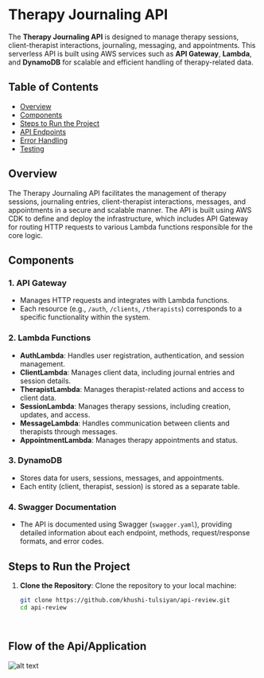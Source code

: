 # Therapy Journaling API

The **Therapy Journaling API** is designed to manage therapy sessions, client-therapist interactions, journaling, messaging, and appointments. This serverless API is built using AWS services such as **API Gateway**, **Lambda**, and **DynamoDB** for scalable and efficient handling of therapy-related data.

## Table of Contents

- [Overview](#overview)
- [Components](#components)
- [Steps to Run the Project](#steps-to-run-the-project)
- [API Endpoints](#api-endpoints)
- [Error Handling](#error-handling)
- [Testing](#testing)

## Overview

The Therapy Journaling API facilitates the management of therapy sessions, journaling entries, client-therapist interactions, messages, and appointments in a secure and scalable manner. The API is built using AWS CDK to define and deploy the infrastructure, which includes API Gateway for routing HTTP requests to various Lambda functions responsible for the core logic.

## Components

### 1. **API Gateway**
   - Manages HTTP requests and integrates with Lambda functions.
   - Each resource (e.g., `/auth`, `/clients`, `/therapists`) corresponds to a specific functionality within the system.

### 2. **Lambda Functions**
   - **AuthLambda**: Handles user registration, authentication, and session management.
   - **ClientLambda**: Manages client data, including journal entries and session details.
   - **TherapistLambda**: Manages therapist-related actions and access to client data.
   - **SessionLambda**: Manages therapy sessions, including creation, updates, and access.
   - **MessageLambda**: Handles communication between clients and therapists through messages.
   - **AppointmentLambda**: Manages therapy appointments and status.

### 3. **DynamoDB**
   - Stores data for users, sessions, messages, and appointments.
   - Each entity (client, therapist, session) is stored as a separate table.

### 4. **Swagger Documentation**
   - The API is documented using Swagger (`swagger.yaml`), providing detailed information about each endpoint, methods, request/response formats, and error codes.

## Steps to Run the Project

1. **Clone the Repository**:
   Clone the repository to your local machine:
   ```bash
   git clone https://github.com/khushi-tulsiyan/api-review.git
   cd api-review




## Flow of the Api/Application


![alt text](<uml img.jpg>)